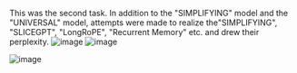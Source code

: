 This was the second task. In addition to the "SIMPLIFYING" model and the "UNIVERSAL" model, attempts were made to realize the"SIMPLIFYING", "SLICEGPT", "LongRoPE", "Recurrent Memory" etc. and drew their perplexity.
![image](https://github.com/chenstar1/NLP/assets/147193501/fb445cce-6c2b-4592-84d3-f3aa1184df18)
![image](https://github.com/chenstar1/NLP/assets/147193501/5b6e887d-2bde-4426-9601-c93b9c394f4f)

![image](https://github.com/chenstar1/NLP/assets/147193501/ecd60463-1915-4fd2-9a4d-af53d04af34f)

